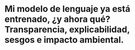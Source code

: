 # Mi modelo de lenguaje ya está entrenado, ¿y ahora qué? Transparencia, explicabilidad, sesgos e impacto ambiental.

